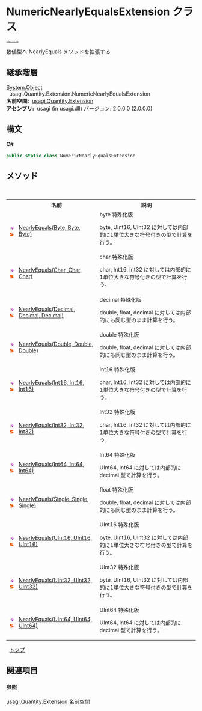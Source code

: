 # NumericNearlyEqualsExtension クラス

<div style="font-size:30%"><a href="https://github.com/usagi/usagi.cs/blob/master/docs/Home.md">≪Back to Home</a></div> 

数値型へ NearlyEquals メソッドを拡張する


## 継承階層
<a href="http://msdn2.microsoft.com/ja-jp/library/e5kfa45b" target="_blank">System.Object</a><br />&nbsp;&nbsp;usagi.Quantity.Extension.NumericNearlyEqualsExtension<br /><strong>名前空間:</strong>
&nbsp;<a href="N_usagi_Quantity_Extension.md">usagi.Quantity.Extension</a><br /><strong>アセンブリ:</strong>
&nbsp;usagi (in usagi.dll) バージョン: 2.0.0.0 (2.0.0.0)

## 構文

**C#**<br />
``` C#
public static class NumericNearlyEqualsExtension
```


## メソッド
&nbsp;<table><tr><th></th><th>名前</th><th>説明</th></tr><tr><td>![Public メソッド](media/pubmethod.gif "Public メソッド")![静的メンバー](media/static.gif "静的メンバー")</td><td><a href="M_usagi_Quantity_Extension_NumericNearlyEqualsExtension_NearlyEquals.md">NearlyEquals(Byte, Byte, Byte)</a></td><td>
byte 特殊化版 

byte, UInt16, UInt32 に対しては内部的に1単位大きな符号付きの型で計算を行う。</td></tr><tr><td>![Public メソッド](media/pubmethod.gif "Public メソッド")![静的メンバー](media/static.gif "静的メンバー")</td><td><a href="M_usagi_Quantity_Extension_NumericNearlyEqualsExtension_NearlyEquals_1.md">NearlyEquals(Char, Char, Char)</a></td><td>
char 特殊化版 

char, Int16, Int32 に対しては内部的に1単位大きな符号付きの型で計算を行う。</td></tr><tr><td>![Public メソッド](media/pubmethod.gif "Public メソッド")![静的メンバー](media/static.gif "静的メンバー")</td><td><a href="M_usagi_Quantity_Extension_NumericNearlyEqualsExtension_NearlyEquals_2.md">NearlyEquals(Decimal, Decimal, Decimal)</a></td><td>
decimal 特殊化版 

double, float, decimal に対しては内部的にも同じ型のまま計算を行う。</td></tr><tr><td>![Public メソッド](media/pubmethod.gif "Public メソッド")![静的メンバー](media/static.gif "静的メンバー")</td><td><a href="M_usagi_Quantity_Extension_NumericNearlyEqualsExtension_NearlyEquals_3.md">NearlyEquals(Double, Double, Double)</a></td><td>
double 特殊化版 

double, float, decimal に対しては内部的にも同じ型のまま計算を行う。</td></tr><tr><td>![Public メソッド](media/pubmethod.gif "Public メソッド")![静的メンバー](media/static.gif "静的メンバー")</td><td><a href="M_usagi_Quantity_Extension_NumericNearlyEqualsExtension_NearlyEquals_4.md">NearlyEquals(Int16, Int16, Int16)</a></td><td>
Int16 特殊化版 

char, Int16, Int32 に対しては内部的に1単位大きな符号付きの型で計算を行う。</td></tr><tr><td>![Public メソッド](media/pubmethod.gif "Public メソッド")![静的メンバー](media/static.gif "静的メンバー")</td><td><a href="M_usagi_Quantity_Extension_NumericNearlyEqualsExtension_NearlyEquals_5.md">NearlyEquals(Int32, Int32, Int32)</a></td><td>
Int32 特殊化版 

char, Int16, Int32 に対しては内部的に1単位大きな符号付きの型で計算を行う。</td></tr><tr><td>![Public メソッド](media/pubmethod.gif "Public メソッド")![静的メンバー](media/static.gif "静的メンバー")</td><td><a href="M_usagi_Quantity_Extension_NumericNearlyEqualsExtension_NearlyEquals_6.md">NearlyEquals(Int64, Int64, Int64)</a></td><td>
Int64 特殊化版 

UInt64, Int64 に対しては内部的に decimal 型で計算を行う。</td></tr><tr><td>![Public メソッド](media/pubmethod.gif "Public メソッド")![静的メンバー](media/static.gif "静的メンバー")</td><td><a href="M_usagi_Quantity_Extension_NumericNearlyEqualsExtension_NearlyEquals_7.md">NearlyEquals(Single, Single, Single)</a></td><td>
float 特殊化版 

double, float, decimal に対しては内部的にも同じ型のまま計算を行う。</td></tr><tr><td>![Public メソッド](media/pubmethod.gif "Public メソッド")![静的メンバー](media/static.gif "静的メンバー")</td><td><a href="M_usagi_Quantity_Extension_NumericNearlyEqualsExtension_NearlyEquals_8.md">NearlyEquals(UInt16, UInt16, UInt16)</a></td><td>
UInt16 特殊化版 

byte, UInt16, UInt32 に対しては内部的に1単位大きな符号付きの型で計算を行う。</td></tr><tr><td>![Public メソッド](media/pubmethod.gif "Public メソッド")![静的メンバー](media/static.gif "静的メンバー")</td><td><a href="M_usagi_Quantity_Extension_NumericNearlyEqualsExtension_NearlyEquals_9.md">NearlyEquals(UInt32, UInt32, UInt32)</a></td><td>
UInt32 特殊化版 

byte, UInt16, UInt32 に対しては内部的に1単位大きな符号付きの型で計算を行う。</td></tr><tr><td>![Public メソッド](media/pubmethod.gif "Public メソッド")![静的メンバー](media/static.gif "静的メンバー")</td><td><a href="M_usagi_Quantity_Extension_NumericNearlyEqualsExtension_NearlyEquals_10.md">NearlyEquals(UInt64, UInt64, UInt64)</a></td><td>
UInt64 特殊化版 

UInt64, Int64 に対しては内部的に decimal 型で計算を行う。</td></tr></table>&nbsp;
<a href="#numericnearlyequalsextension-クラス">トップ</a>

## 関連項目


#### 参照
<a href="N_usagi_Quantity_Extension.md">usagi.Quantity.Extension 名前空間</a><br />
